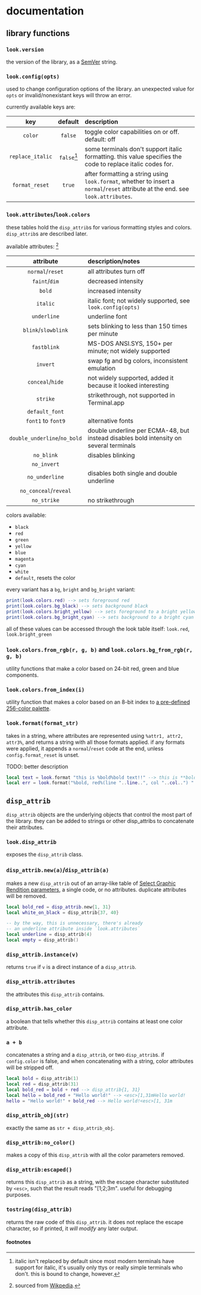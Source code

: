 # documentation

## library functions

### `look.version`

the version of the library, as a [SemVer](https://semver.org/) string.

### `look.config(opts)`

used to change configuration options of the library. an unexpected value for `opts` or invalid/nonexistant keys will throw an error.

currently available keys are:

| key | default | description |
|:---:|:-------:|:------------|
|`color`| `false` | toggle color capabilities on or off. default: off |
| `replace_italic` | `false`[^italic] | some terminals don't support italic formatting. this value specifies the code to replace italic codes for. |
| `format_reset` | `true` | after formatting a string using `look.format`, whether to insert a `normal`/`reset` attribute at the end. see `look.attributes`. |

### `look.attributes`/`look.colors`

these tables hold the `disp_attrib`s for various formatting styles and colors. `disp_attrib`s are described later.

available attributes: [^attribs]

| attribute | description/notes |
|:---------:|:------------|
| `normal`/`reset` | all attributes turn off |
| `faint`/`dim` | decreased intensity |
| `bold` | increased intensity |
| `italic` | italic font; not widely supported, see `look.config(opts)` |
| `underline` | underline font |
| `blink`/`slowblink` | sets blinking to less than 150 times per minute |
| `fastblink` | MS-DOS ANSI.SYS, 150+ per minute; not widely supported |
| `invert` | swap fg and bg colors, inconsistent emulation |
| `conceal`/`hide` | not widely supported, added it because it looked interesting |
| `strike` | strikethrough, not supported in Terminal.app |
| `default_font` | |
| `font1` to `font9` | alternative fonts |
| `double_underline`/`no_bold` | double underline per ECMA-48, but instead disables bold intensity on several terminals |
| `no_blink` | disables blinking |
| `no_invert` | |
| `no_underline` | disables both single and double underline |
| `no_conceal`/`reveal` | |
| `no_strike` | no strikethrough |

colors available:

- `black`
- `red`
- `green`
- `yellow`
- `blue`
- `magenta`
- `cyan`
- `white`
- `default`, resets the color

every variant has a `bg`, `bright` and `bg_bright` variant:
```lua
print(look.colors.red) --> sets foreground red
print(look.colors.bg_black) --> sets background black
print(look.colors.bright_yellow) --> sets foreground to a bright yellow
print(look.colors.bg_bright_cyan) --> sets background to a bright cyan
```

all of these values can be accessed through the look table itself: `look.red`, `look.bright_green`

### `look.colors.from_rgb(r, g, b)` and `look.colors.bg_from_rgb(r, g, b)`

utility functions that make a color based on 24-bit red, green and blue components.

### `look.colors.from_index(i)`

utility function that makes a color based on an 8-bit index to [a pre-defined 256-color palette](https://en.wikipedia.org/wiki/ANSI_escape_code#8-bit).

### `look.format(format_str)`

takes in a string, where attributes are represented using `%attr1, attr2, attr3%`, and returns a string with all those formats applied. if any formats were applied, it appends a `normal`/`reset` code at the end, unless `config.format_reset` is unset.

TODO: better description

```lua
local text = look.format "this is %bold%bold text!!" --> this is **bold text!!**
local err = look.format("%bold, red%(line "..line..", col "..col..") "..message.."\n") --> "(line <line>, col <col>) <message>\n", in bold and red
```

## `disp_attrib`

`disp_attrib` objects are the underlying objects that control the most part of the library. they can be added to strings or other disp_attribs to concatenate their attributes.

### `look.disp_attrib`

exposes the `disp_attrib` class.

### `disp_attrib.new(a)`/`disp_attrib(a)`

makes a new `disp_attrib` out of an array-like table of [Select Graphic Rendition parameters](https://en.wikipedia.org/wiki/ANSI_escape_code#SGR_(Select_Graphic_Rendition)_parameters), a single code, or no attributes. duplicate attributes will be removed.

```lua
local bold_red = disp_attrib.new{1, 31}
local white_on_black = disp_attrib{37, 40}

-- by the way, this is unnecessary, there's already
-- an underline attribute inside `look.attributes`
local underline = disp_attrib(4)
local empty = disp_attrib()
```

### `disp_attrib.instance(v)`

returns `true` if `v` is a direct instance of a `disp_attrib`.

### `disp_attrib.attributes`

the attributes this `disp_attrib` contains.

### `disp_attrib.has_color`

a boolean that tells whether this `disp_attrib` contains at least one color attribute.

### `a + b`

concatenates a string and a `disp_attrib`, or two `disp_attrib`s. if `config.color` is false, and when concatenating with a string, color attributes will be stripped off.

```lua
local bold = disp_attrib(1)
local red = disp_attrib(31)
local bold_red = bold + red --> disp_attrib{1, 31}
local hello = bold_red + "Hello world!" --> <esc>[1,31mHello world!
hello = "Hello world!" + bold_red --> Hello world!<esc>[1, 31m
```

### `disp_attrib_obj(str)`

exactly the same as `str + disp_attrib_obj`.

### `disp_attrib:no_color()`

makes a copy of this `disp_attrib` with all the color parameters removed.

### `disp_attrib:escaped()`

returns this `disp_attrib` as a string, with the escape character substituted by `<esc>`,
such that the result reads "<esc>[1;2;3m". useful for debugging purposes.

### `tostring(disp_attrib)`

returns the raw code of this `disp_attrib`. it does not replace the escape character,
so if printed, it *will modify* any later output.

#### footnotes

[^italic]: italic isn't replaced by default since most modern terminals have support for italic, it's usually only ttys or really simple terminals who don't. this is bound to change, however.
[^attribs]: sourced from [Wikpedia](https://en.wikipedia.org/wiki/ANSI_escape_code#SGR_(Select_Graphic_Rendition)_parameters).
